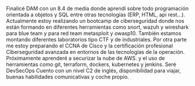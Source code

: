 Finalicé DAM con un 8.4 de media donde aprendí sobre todo programación orientada a objetos y SQL entre otras tecnologías (ERP, HTML, api rest...).
Actualmente estoy realizando un bootcamp de ciberseguridad donde nos están formando en diferentes herramientas como snort, wazuh y wireshark para blue team y para red team metasploit y owasp10. También estamos montando diferentes laboratorios tipo CTF y de industriales.
Por otra parte me estoy preparando el CCNA de Cisco y la certificación profesional Ciberseguridad avanzada en entornos de las tecnologías de la operación. Próximamente aprenderé a securizar la nube de AWS. y el uso de herramientas como git,
terraform, dockers, kubernetes y jenkins. Seré DevSecOps
Cuento con un nivel C2 de inglés, disponibilidad para viajar, buenas habilidades comunicativas y coche propio.
